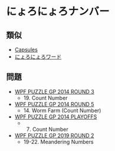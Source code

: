 # にょろにょろナンバー

## 類似
- [Capsules](capsules.md)
- [にょろにょろワード](meanderingwords.md)

## 問題
- [WPF PUZZLE GP 2014 ROUND 3](../questions/wpfpgp2014_3.md)
	- 19\. Count Number
- [WPF PUZZLE GP 2014 ROUND 5](../questions/wpfpgp2014_5.md)
	- 14\. Worm Farm (Count Number)
- [WPF PUZZLE GP 2014 PLAYOFFS](../questions/wpfpgp2014_po.md)
	- 7. Count Number
- [WPF PUZZLE GP 2019 ROUND 2](../questions/wpfpgp2019_2.md)
	- 19-22. Meandering Numbers
